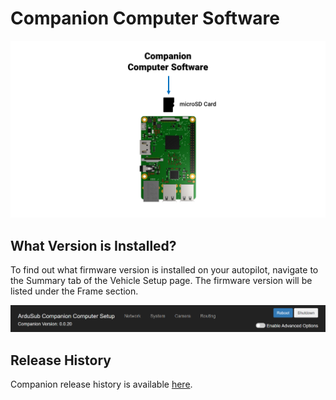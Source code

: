 # Companion Computer Software

<img src="/images/introduction/software/software-companion.png" class="img-responsive img-center" style="max-height:600px;">

## What Version is Installed?

To find out what firmware version is installed on your autopilot, navigate to the Summary tab of the Vehicle Setup page. The firmware version will be listed under the Frame section.

<img src="/images/introduction/software/software-companion-version.png" class="img-responsive img-center" style="max-height:600px;">

## Release History

Companion release history is available [here](https://github.com/bluerobotics/companion/blob/master/release-notes.txt).
